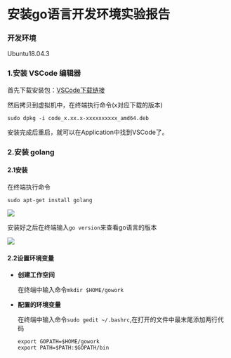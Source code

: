 # 安装go语言开发环境实验报告
### 开发环境
Ubuntu18.04.3
### 1.安装 VSCode 编辑器
首先下载安装包：[VSCode下载链接](https://code.visualstudio.com/docs/?dv=linux64_deb)

然后拷贝到虚拟机中，在终端执行命令(x对应下载的版本)

```
sudo dpkg -i code_x.xx.x-xxxxxxxxxx_amd64.deb 
```

安装完成后重启，就可以在Application中找到VSCode了。

### 2.安装 golang
#### 2.1安装
在终端执行命令

``` 
sudo apt-get install golang
``` 

![](/IGM/01.jpg)

安装好之后在终端输入```go version```来查看go语言的版本

![](/IGM/02.jpg)

#### 2.2设置环境变量
- **创建工作空间**
   
    在终端中输入命令```mkdir $HOME/gowork```
- **配置的环境变量**
   
    在终端中输入命令```sudo gedit ~/.bashrc```,在打开的文件中最末尾添加两行代码
    ```
	export GOPATH=$HOME/gowork
	export PATH=$PATH:$GOPATH/bin
    ```
